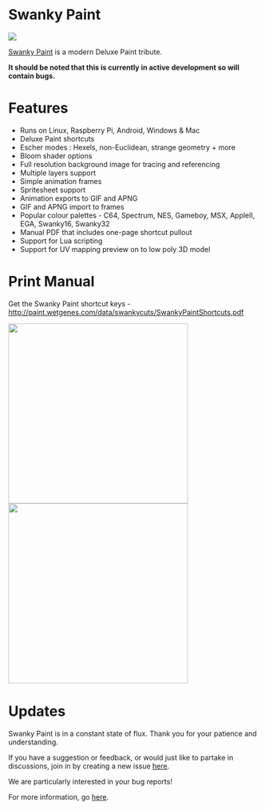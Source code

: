 # Swanky Paint

<a href="http://paint.wetgenes.com"><img src="http://dime.lo4d.net/data/swankylogo/swankylogo.png"/></a>

[Swanky Paint](http://paint.wetgenes.com) is a modern Deluxe Paint tribute.

**It should be noted that this is currently in active development so will contain bugs.**


Features
===================

- Runs on Linux, Raspberry Pi, Android, Windows & Mac
- Deluxe Paint shortcuts
- Escher modes : Hexels, non-Euclidean, strange geometry + more
- Bloom shader options
- Full resolution background image for tracing and referencing
- Multiple layers support
- Simple animation frames
- Spritesheet support
- Animation exports to GIF and APNG
- GIF and APNG import to frames
- Popular colour palettes - C64, Spectrum, NES, Gameboy, MSX, AppleII, EGA, Swanky16, Swanky32
- Manual PDF that includes one-page shortcut pullout
- Support for Lua scripting
- Support for UV mapping preview on to low poly 3D model
 

Print Manual
===================

Get the Swanky Paint shortcut keys - http://paint.wetgenes.com/data/swankycuts/SwankyPaintShortcuts.pdf

<img src="http://dime.lo4d.net/data/swankyshortcut/swankyshortcut1.png" width="360"><img src="http://dime.lo4d.net/data/swankyshortcut/swankyshortcut2.png" width="360">


Updates
===================

Swanky Paint is in a constant state of flux. Thank you for your patience and understanding.

If you have a suggestion or feedback, or would just like to partake in discussions, join in by creating a new issue [here](https://github.com/xriss/swankypaint/issues).

We are particularly interested in your bug reports!

For more information, go [here](http://dime.lo4d.net/dl/swpaint).
